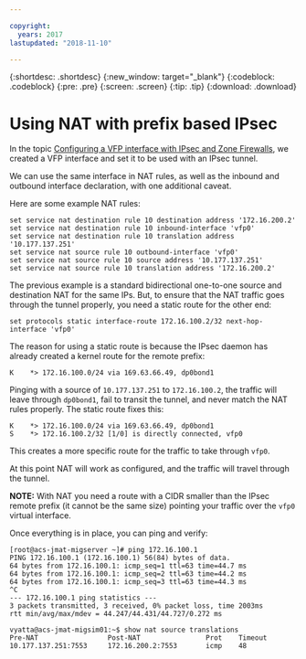```yaml
---

copyright:
  years: 2017
lastupdated: "2018-11-10"

---
```


{:shortdesc: .shortdesc}
{:new_window: target="_blank"}
{:codeblock: .codeblock}
{:pre: .pre}
{:screen: .screen}
{:tip: .tip}
{:download: .download}

# Using NAT with prefix based IPsec
In the topic [Configuring a VFP interface with IPsec and Zone Firewalls](vra-vfp.html), we created a VFP interface and set it to be used with an IPsec tunnel. 

We can use the same interface in NAT rules, as well as the inbound and outbound interface declaration, with one additional caveat. 

Here are some example NAT rules:

```
set service nat destination rule 10 destination address '172.16.200.2'
set service nat destination rule 10 inbound-interface 'vfp0'
set service nat destination rule 10 translation address '10.177.137.251'
set service nat source rule 10 outbound-interface 'vfp0'
set service nat source rule 10 source address '10.177.137.251'
set service nat source rule 10 translation address '172.16.200.2'
```

The previous example is a standard bidirectional one-to-one source and destination NAT for the same IPs. But, to ensure that the NAT traffic goes through the tunnel properly, you need a static route for the other end:

```
set protocols static interface-route 172.16.100.2/32 next-hop-interface 'vfp0'
```

The reason for using a static route is because the IPsec daemon has already created a kernel route for the remote prefix:

```
K    *> 172.16.100.0/24 via 169.63.66.49, dp0bond1
```

Pinging with a source of `10.177.137.251` to `172.16.100.2`, the traffic will leave through `dp0bond1`, fail to transit the tunnel, and never match the NAT rules properly. The static route fixes this:

```
K    *> 172.16.100.0/24 via 169.63.66.49, dp0bond1
S    *> 172.16.100.2/32 [1/0] is directly connected, vfp0
```

This creates a more specific route for the traffic to take through `vfp0`. 

At this point NAT will work as configured, and the traffic will travel through the tunnel. 

**NOTE:** With NAT you need a route with a CIDR smaller than the IPsec remote prefix (it cannot be the same size) pointing your traffic over the `vfp0` virtual interface.

Once everything is in place, you can ping and verify:

```
[root@acs-jmat-migserver ~]# ping 172.16.100.1
PING 172.16.100.1 (172.16.100.1) 56(84) bytes of data.
64 bytes from 172.16.100.1: icmp_seq=1 ttl=63 time=44.7 ms
64 bytes from 172.16.100.1: icmp_seq=2 ttl=63 time=44.2 ms
64 bytes from 172.16.100.1: icmp_seq=3 ttl=63 time=44.3 ms
^C
--- 172.16.100.1 ping statistics ---
3 packets transmitted, 3 received, 0% packet loss, time 2003ms
rtt min/avg/max/mdev = 44.247/44.431/44.727/0.272 ms
 
vyatta@acs-jmat-migsim01:~$ show nat source translations
Pre-NAT                 Post-NAT                Prot    Timeout
10.177.137.251:7553     172.16.200.2:7553       icmp    48
```